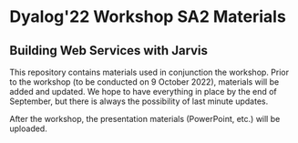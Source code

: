 # Dyalog'22 Workshop SA2 Materials 
## Building Web Services with Jarvis

This repository contains materials used in conjunction the workshop.
Prior to the workshop (to be conducted on 9 October 2022), materials will be added and updated. 
We hope to have everything in place by the end of September, but there is always the possibility of last minute updates.

After the workshop, the presentation materials (PowerPoint, etc.) will be uploaded.

